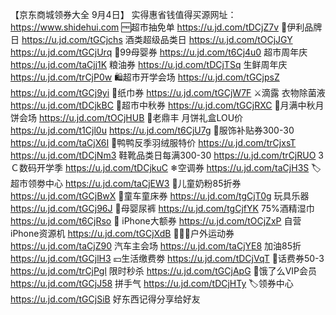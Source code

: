 【京东商城领券大全 9月4日】
实得惠省钱值得买源网址：https://www.shidehui.com
🆓超市抽免单
https://u.jd.com/tDCjZ7v
🥛伊利品牌日
https://u.jd.com/tGCjchs
酒类超级品类日
https://u.jd.com/tOCjJGY
https://u.jd.com/tGCjUrq
🍼99母婴券
https://u.jd.com/t6Cj4u0
超市周年庆
https://u.jd.com/taCjj1K
粮油券
https://u.jd.com/tDCjTSq
生鲜周年庆
https://u.jd.com/trCjP0w
🛍超市开学会场
https://u.jd.com/tGCjpsZ
https://u.jd.com/tGCj9yi
🧻纸巾券
https://u.jd.com/tGCjW7F
⚔滴露 衣物除菌液
https://u.jd.com/tDCjkBC
🛒超市中秋券
https://u.jd.com/tGCjRXC
🥮月满中秋月饼会场
https://u.jd.com/tOCjHUB
🥮老鼎丰 月饼礼盒LOU价
https://u.jd.com/t1Cjl0u
https://u.jd.com/t6CjU7g
🧥服饰补贴券300-30
https://u.jd.com/taCjX6I
🧥鸭鸭反季羽绒服特价
https://u.jd.com/trCjxsT
https://u.jd.com/tDCjNm3
鞋靴品类日每满300-30
https://u.jd.com/trCjRUO
3Ｃ数码开学季
https://u.jd.com/tDCjkuC
❄空调券
https://u.jd.com/taCjH3S
🏷超市领劵中心
https://u.jd.com/taCjEW3
🏻儿童奶粉85折券
https://u.jd.com/tGCjBwX
🛴童车童床券
https://u.jd.com/tgCjT0g
玩具乐器
https://u.jd.com/tGCj96J
🏻母婴尿裤
https://u.jd.com/tgCjfYK
75%酒精湿巾
https://u.jd.com/t6CjRso
 iPhone大额券
https://u.jd.com/tOCjZxP
自营iPhone资源机
https://u.jd.com/tGCjXdB
🚴🏻‍♀户外运动券
https://u.jd.com/taCjZ90
汽车主会场
https://u.jd.com/taCjYE8
加油85折
https://u.jd.com/tGCjlH3
💴生活缴费劵
https://u.jd.com/tDCjVqT
🏻话费券50-3
https://u.jd.com/trCjPgl
限时秒杀
https://u.jd.com/tGCjApG
🛵饿了么VIP会员
https://u.jd.com/tGCjJ58
拼手气
https://u.jd.com/tDCjHTy
🏷领券中心
https://u.jd.com/tGCjSiB
好东西记得分享给好友